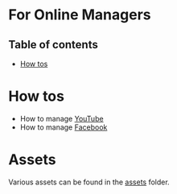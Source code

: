 <h1>For Online Managers</h1>

<h2>Table of contents</h2>

<!-- TOC -->
* [How tos](#how-tos)
<!-- TOC -->

# How tos

* How to manage [YouTube](youtube.md)
* How to manage [Facebook](facebook.md)

# Assets
Various assets can be found in the [assets](assets) folder.